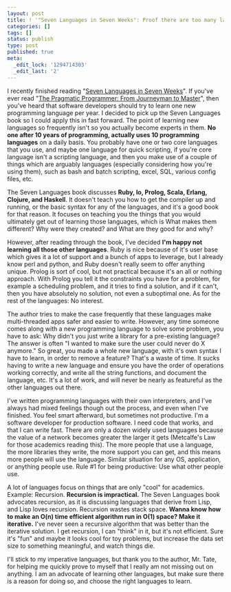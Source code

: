 ```yaml
---
layout: post
title: ! '"Seven Languages in Seven Weeks": Proof there are too many languages'
categories: []
tags: []
status: publish
type: post
published: true
meta:
  _edit_lock: '1294714303'
  _edit_last: '2'
---
```

I recently finished reading "<a href="http://www.amazon.com/Seven-Languages-Weeks-Programming-Programmers/dp/193435659X">Seven Languages in Seven Weeks</a>".  If you've ever read "<a href="http://www.amazon.com/Pragmatic-Programmer-Journeyman-Master/dp/020161622X">The Pragmatic Programmer: From Journeyman to Master</a>", then you've heard that software developers should try to learn one new programming language per year.  I decided to pick up the Seven Languages book so I could apply this in fast forward.  The point of learning new languages so frequently isn't so you actually become experts in them.  <b>No one after 10 years of programming, actually uses 10 programming languages</b> on a daily basis.  You probably have one or two core languages that you use, and maybe one language for quick scripting, if you're core language isn't a scripting language, and then you make use of a couple of things which are arguably languages (especially considering how you're using them), such as bash and batch scripting, excel, SQL, various config files, etc.

The Seven Languages book discusses <b>Ruby, Io, Prolog, Scala, Erlang, Clojure, and Haskell</b>.  It doesn't teach you how to get the compiler up and running, or the basic syntax for any of the languages, and it's a good book for that reason.  It focuses on teaching you the things that you would ultimately get out of learning those languages, which is What makes them different? Why were they created? and What are they good for and why?

However, after reading through the book, I've decided <b>I'm happy not learning all those other languages</b>.  Ruby is nice because of it's user base which gives it a lot of support and a bunch of apps to leverage, but I already know perl and python, and Ruby doesn't really seem to offer anything unique. Prolog is sort of cool, but not practical because it's an all or nothing approach.  With Prolog you tell it the constraints you have for a problem, for example a scheduling problem, and it tries to find a solution, and if it can't, then you have absolutely no solution, not even a suboptimal one.  As for the rest of the languages: No interest.

The author tries to make the case frequently that these languages make multi-threaded apps safer and easier to write.  However, any time someone comes along with a new programming language to solve some problem, you have to ask: Why didn't you just write a library for a pre-existing language?  The answer is often "I wanted to make sure the user could never do X anymore."  So great, you made a whole new language, with it's own syntax I have to learn, in order to remove a feature?  That's a waste of time.  It sucks having to write a new language and ensure you have the order of operations working correctly, and write all the string functions, and document the language, etc.  It's a lot of work, and will never be nearly as featureful as the other languages out there.

I've written programming languages with their own interpreters, and I've always had mixed feelings though out the process, and even when I've finished.  You feel smart afterward, but sometimes not productive.  I'm a software developer for production software.  I need code that works, and that I can write fast.   There are only a dozen widely used languages because the value of a network becomes greater the larger it gets (Metcalfe's Law for those academics reading this).  The more people that use a language, the more libraries they write, the more support you can get, and this means more people will use the language.  Similar situation for any OS, application, or anything people use.  Rule #1 for being productive: Use what other people use.

A lot of languages focus on things that are only "cool" for academics.  Example: Recursion.  <b>Recursion is impractical.</b>  The Seven Languages book advocates recursion, as it is discussing languages that derive from Lisp, and Lisp loves recursion.  Recursion wastes stack space.  <b>Wanna know how to make an O(n) time efficient algorithm run in O(1) space?  Make it iterative.</b>  I've never seen a recursive algorithm that was better than the iterative solution.  I get recursion, I can "think" in it, but it's not efficient.  Sure it's "fun" and maybe it looks cool for toy problems, but increase the data set size to something meaningful, and watch things die.

I'll stick to my imperative languages, but thank you to the author, Mr. Tate, for helping me quickly prove to myself that I really am not missing out on anything.  I am an advocate of learning other languages, but make sure there is a reason for doing so, and choose the right languages to learn.
